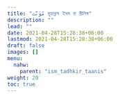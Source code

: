 ```yaml
---
title: "مُؤَنَّث মুয়ান্নাস ইসম বা স্ত্রীলিঙ্গ"
description: ""
lead: ""
date: 2021-04-28T15:28:38+06:00
lastmod: 2021-04-28T15:28:38+06:00
draft: false
images: []
menu: 
  nahw:
    parent: "ism_tadhkir_taanis"
weight: 20
toc: true
---
```



